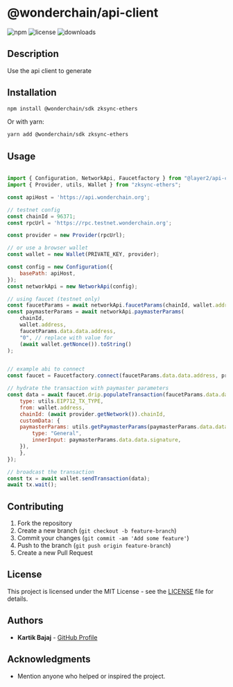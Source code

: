 # @wonderchain/api-client

![npm](https://img.shields.io/npm/v/@wonderchain/api-client)
![license](https://img.shields.io/npm/l/@wonderchain/api-client)
![downloads](https://img.shields.io/npm/dt/@wonderchain/api-client)

## Description
Use the api client to generate

## Installation
```sh
npm install @wonderchain/sdk zksync-ethers
```
Or with yarn:
```sh
yarn add @wonderchain/sdk zksync-ethers
```

## Usage
```js

import { Configuration, NetworkApi, Faucetfactory } from "@layer2/api-client";
import { Provider, utils, Wallet } from "zksync-ethers";

const apiHost = 'https://api.wonderchain.org';

// testnet config
const chainId = 96371;
const rpcUrl = 'https://rpc.testnet.wonderchain.org';

const provider = new Provider(rpcUrl);

// or use a browser wallet
const wallet = new Wallet(PRIVATE_KEY, provider);

const config = new Configuration({
    basePath: apiHost,
});
const networkApi = new NetworkApi(config);

// using faucet (testnet only)
const faucetParams = await networkApi.faucetParams(chainId, wallet.address);
const paymasterParams = await networkApi.paymasterParams(
    chainId,
    wallet.address,
    faucetParams.data.data.address,
    "0", // replace with value for 
    (await wallet.getNonce()).toString()
);


// example abi to connect
const faucet = Faucetfactory.connect(faucetParams.data.data.address, provider);

// hydrate the transaction with paymaster parameters
const data = await faucet.drip.populateTransaction(faucetParams.data.data.signature, {
    type: utils.EIP712_TX_TYPE,
    from: wallet.address,
    chainId: (await provider.getNetwork()).chainId,
    customData: {
    paymasterParams: utils.getPaymasterParams(paymasterParams.data.data.address, {
        type: "General",
        innerInput: paymasterParams.data.data.signature,
    }),
    },
});

// broadcast the transaction
const tx = await wallet.sendTransaction(data);
await tx.wait();

```


## Contributing
1. Fork the repository
2. Create a new branch (`git checkout -b feature-branch`)
3. Commit your changes (`git commit -am 'Add some feature'`)
4. Push to the branch (`git push origin feature-branch`)
5. Create a new Pull Request

## License
This project is licensed under the MIT License - see the [LICENSE](LICENSE) file for details.

## Authors
- **Kartik Bajaj** - [GitHub Profile](https://github.com/kb-wonderfi)

## Acknowledgments
- Mention anyone who helped or inspired the project.

